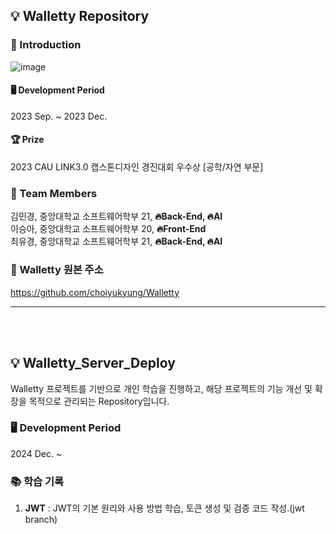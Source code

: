 ## 💡 Walletty Repository
### 📌 Introduction
![image](https://github.com/choiyukyung/Capstone1_class7_team4/assets/80468377/dc97daeb-a7d0-4205-a781-5b77604d78da)
#### 🖥 Development Period
2023 Sep. ~ 2023 Dec.
#### 🏆 Prize
2023 CAU LINK3.0 캡스톤디자인 경진대회 우수상 [공학/자연 부문]
### 📌 Team Members
김민경, 중앙대학교 소프트웨어학부 21, **🔥Back-End, 🔥AI** </br>
이승아, 중앙대학교 소프트웨어학부 20, **🔥Front-End** </br>
최유경, 중앙대학교 소프트웨어학부 21, **🔥Back-End, 🔥AI** </br>
### 📌 Walletty 원본 주소
https://github.com/choiyukyung/Walletty 

*****
</br></br>

## 💡 Walletty_Server_Deploy
Walletty 프로젝트를 기반으로 개인 학습을 진행하고, 해당 프로젝트의 기능 개선 및 확장을 목적으로 관리되는 Repository입니다.
### 🖥 Development Period
2024 Dec. ~
### 📚 학습 기록
1. **JWT** : JWT의 기본 원리와 사용 방법 학습, 토큰 생성 및 검증 코드 작성.(jwt branch)
